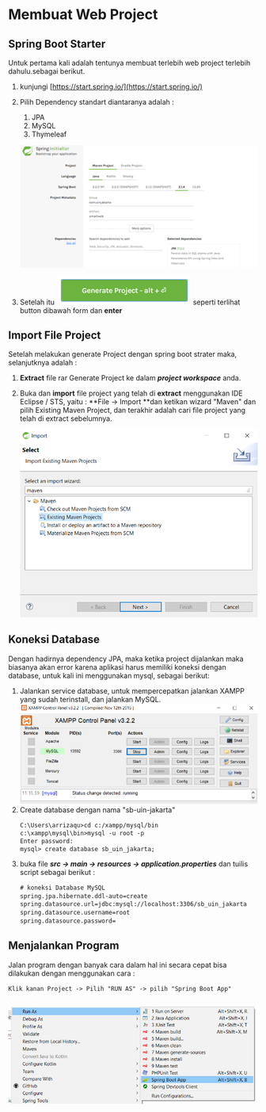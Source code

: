# Membuat Web Project

## Spring Boot Starter

Untuk pertama kali adalah tentunya membuat terlebih web project terlebih dahulu.sebagai berikut.

1. kunjungi [https://start.spring.io/](https://start.spring.io/)
2. Pilih Dependency standart diantaranya adalah :  
   1. JPA  
   2. MySQL  
   3. Thymeleaf

   ![](/assets/springinitializr.png)

3. Setelah itu ![](/assets/btn-generate-project.png) seperti terlihat button dibawah form dan **enter**

## Import File Project

Setelah melakukan generate Project dengan spring boot strater maka, selanjutknya adalah :

1. **Extract** file rar Generate Project ke dalam _**project workspace**_ anda.

2. Buka dan **import** file project yang telah di **extract** menggunakan IDE Eclipse / STS, yaitu : **File -&gt; Import **dan ketikan wizard "Maven" dan pilih Existing Maven Project, dan terakhir adalah cari file project yang telah di extract sebelumnya.

   ![](/assets/import-project.png)

## Koneksi Database

Dengan hadirnya dependency JPA, maka ketika project dijalankan maka biasanya akan error karena aplikasi harus memiliki koneksi dengan database, untuk kali ini menggunakan mysql, sebagai berikut:

1. Jalankan service database, untuk mempercepatkan jalankan XAMPP yang sudah terinstall, dan jalankan MySQL.
   ![](/assets/service-xampp)
2. Create database dengan nama "sb-uin-jakarta"
   ```command
   C:\Users\arrizaqu>cd c:/xampp/mysql/bin
   c:\xampp\mysql\bin>mysql -u root -p
   Enter password:
   mysql> create database sb_uin_jakarta;
   ```
3. buka file _**src -&gt; main -&gt; resources -&gt; application.properties**_ dan tuilis script sebagai berikut : 
   ```xml
   # koneksi Database MySQL
   spring.jpa.hibernate.ddl-auto=create
   spring.datasource.url=jdbc:mysql://localhost:3306/sb_uin_jakarta
   spring.datasource.username=root
   spring.datasource.password=
   ```

## Menjalankan Program

Jalan program dengan banyak cara dalam hal ini secara cepat bisa dilakukan dengan menggunakan cara :

```
Klik kanan Project -> Pilih "RUN AS" -> pilih "Spring Boot App"
```

## ![](/assets/run-as)



